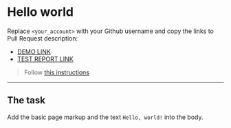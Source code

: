 # Hello world
Replace `<your_account>` with your Github username and copy the links to Pull Request description:
- [DEMO LINK](https://kittieuaparata1204.github.io/layout_hello-world/)
- [TEST REPORT LINK](https://kittieuaparata1204.github.io/layout_hello-world/report/html_report/)

> Follow [this instructions](https://mate-academy.github.io/layout_task-guideline/#how-to-solve-the-layout-tasks-on-github)
___

## The task
Add the basic page markup and the text `Hello, world!` into the body.
